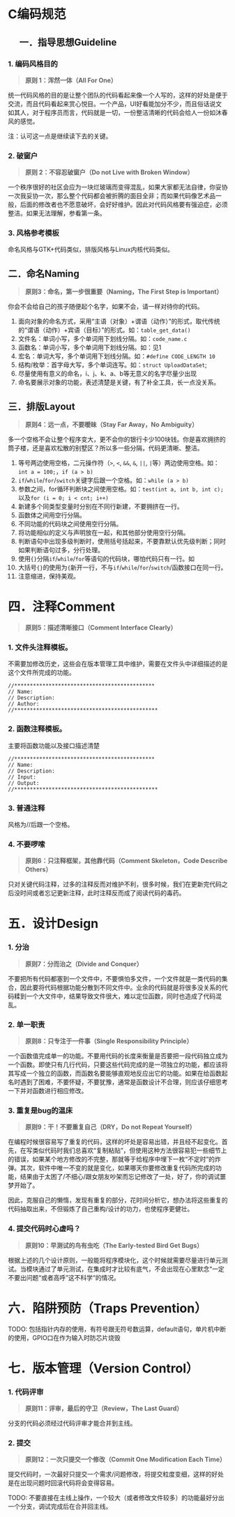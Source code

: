 C编码规范
=========
 
一．指导思想Guideline
---------------------

### 1. 编码风格目的

> **原则 1：浑然一体（All For One）**

统一代码风格的目的是让整个团队的代码看起来像一个人写的，这样的好处是便于交流，而且代码看起来赏心悦目。一个产品，UI好看能加分不少，而且俗话说文如其人，对于程序员而言，代码就是一切，一份整洁清晰的代码会给人一份如沐春风的感觉。

注：认可这一点是继续读下去的关键。

### 2. 破窗户

> **原则 2：不容忍破窗户（Do not Live with Broken Window）**

一个秩序很好的社区会应为一块烂玻璃而变得混乱，如果大家都无法自律，你妥协一次我妥协一次，那么整个代码都会被折腾的面目全非；而如果代码像艺术品一般，后面的修改者也不愿意破坏，会好好维护。因此对代码风格要有强迫症，必须整洁。如果无法理解，参看第一条。

### 3. 风格参考模板

命名风格与GTK+代码类似，排版风格与Linux内核代码类似。

二．命名Naming
--------------

> **原则3：命名，第一步很重要（Naming，The First Step is Important）**

你会不会给自己的孩子随便起个名字，如果不会，请一样对待你的代码。

1.	面向对象的命名方式，采用“主语（对象）+谓语（动作）”的形式，取代传统的“谓语（动作）+宾语（目标）”的形式。如：`table_get_data()`
2.	文件名：单词小写，多个单词用下划线分隔。如：`code_name.c`
3.	函数名：单词小写，多个单词用下划线分隔。如：见1
4.	宏名：单词大写，多个单词用下划线分隔。如：`#define CODE_LENGTH 10`
5.	结构/枚举：首字母大写，多个单词连写。如：`struct UploadDataSet`;
6.	尽量使用有意义的命名，i、j、k、a、b等无意义的名字尽量少出现
7.	命名要展示对象的功能，表述清楚是关键，有了补全工具，长一点没关系。

三．排版Layout
--------------

> **原则4：远一点，不要暧昧（Stay Far Away，No Ambiguity）**

多一个空格不会让整个程序变大，更不会你的银行卡少100块钱。你是喜欢拥挤的筒子楼，还是喜欢松散的别墅区？所以多一些分隔，代码更清晰、整洁。

1. 等号两边使用空格，二元操作符（`>`, `<`, `&&`, `&`, `||`, `|`等）两边使用空格。如：`int a = 100;`，`if (a > b)`
2. `if`/`while`/`for`/`switch`关键字后跟一个空格。如：`while (a > b)`
3.	参数之间，for循环判断块之间使用空格。如：`test(int a, int b, int c);`以及`for (i = 0; i < cnt; i++)`
4. 新建多个同类型变量时分别在不同行新建，不要拥挤在一行。
5. 函数体之间用空行分隔。
6. 不同功能的代码块之间使用空行分隔。
7. 将功能相似的定义与声明放在一起，和其他部分使用空行分隔。
8. 判断语句中出现多级判断时，使用括号括起来，不要靠默认优先级判断；同时如果判断语句过多，分行处理。
9. 使用`{}`分隔`if`/`while`/`for`等语句的代码块，哪怕代码只有一行。如
10.	大括号`{}`的使用为`{`新开一行，不与`if`/`while`/`for`/`switch`/函数接口在同一行。
11.	注意缩进，保持美观。

四．注释Comment
===============

> **原则5：描述清晰接口（Comment Interface Clearly）**

### 1. 文件头注释模板。

不需要加修改历史，这些会在版本管理工具中维护，需要在文件头中详细描述的是这个文件所完成的功能。

	//*********************************************
	// Name:
	// Description:
	// Author:
	//**********************************************

### 2. 函数注释模板。

主要将函数功能以及接口描述清楚

	//*********************************************
	// Name:
	// Description:
	// Input:
	// Output:
	//**********************************************

### 3. 普通注释

风格为//后跟一个空格。

### 4. 不要啰嗦

> **原则6：只注释框架，其他靠代码（Comment Skeleton，Code Describe Others）**

只对关键代码注释，过多的注释反而对维护不利，很多时候，我们在更新完代码之后没时间或者忘记更新注释，此时注释反而成了阅读代码的毒药。

五．设计Design
==============

### 1. 分治

> **原则7：分而治之（Divide and Conquer）**

不要把所有代码都塞到一个文件中，不要惧怕多文件，一个文件就是一类代码的集合，因此要将代码根据功能分散到不同文件中。业余的代码就是将很多没关系的代码糅到一个大文件中，结果导致文件很大，难以定位函数，同时也造成了代码混乱。

### 2. 单一职责

> **原则8：只专注于一件事（Single Responsibility Principle）**

一个函数值完成单一的功能。不要用代码的长度来衡量是否要把一段代码独立成为一个函数。即使只有几行代码，只要这些代码完成的是一项独立的功能，都应该将其写成一个独立的函数，而函数名要能够直观地反应出它的功能。如果在给函数起名时遇到了困难，不要怀疑，不要犹豫，通常是函数设计不合理，则应该仔细思考一下并对函数进行相应修改。

### 3. 重复是bug的温床

> **原则9：干！不要重复自己（DRY，Do not Repeat Yourself）**

在编程时候很容易写了重复的代码，这样的坏处是容易出错，并且经不起变化。首先，在写类似代码时我们总喜欢“复制粘贴”，但使用这种方法很容易犯一些细节上的错误，如果某个地方修改的不完整，那就等于给程序中埋下一枚“不定时”的炸弹。其次，软件中唯一不变的就是变化，如果哪天你要修改重复代码所完成的功能，结果由于太困了/不细心/跟女朋友吵架而忘记修改了一处，好了，你的调试噩梦开始了。

因此，克服自己的懒惰，发现有重复的部分，花时间分析它，想办法将这些重复的代码抽取出来，不但锻炼了自己重构/设计的功力，也使程序更健壮。

### 4. 提交代码时心虚吗？

> **原则10：早测试的鸟有虫吃（The Early-tested Bird Get Bugs）**

根据上述的几个设计原则，一般能将程序模块化，这个时候就需要尽量进行单元测试。当模块通过了单元测试，在集成时才比较有底气，不会出现在心里默念“一定不要出问题“或者高呼”这不科学“的情况。

六．陷阱预防（Traps Prevention）
==============================

TODO: 包括指针内存的使用，有符号跟无符号数运算，default语句，单片机中断的使用，GPIO口在作为输入时防芯片烧毁

七．版本管理（Version Control）
=============================

### 1. 代码评审

> **原则11：评审，最后的守卫（Review，The Last Guard）**

分支的代码必须经过代码评审才能合并到主线。

### 2. 提交

> **原则12：一次只提交一个修改（Commit One Modification Each Time）**

提交代码时，一次最好只提交一个需求/问题修改，将提交粒度变细，这样的好处是在出现问题时回滚代码将会变得容易。

TODO: 不要直接在主线上操作，一个较大（或者修改文件较多）的功能最好分出一个分支，调试完成后在合并回主线。
